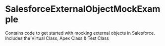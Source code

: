 # SalesforceExternalObjectMockExample
Contains code to get started with mocking external objects in Salesforce. Includes the Virtual Class, Apex Class &amp; Test Class
